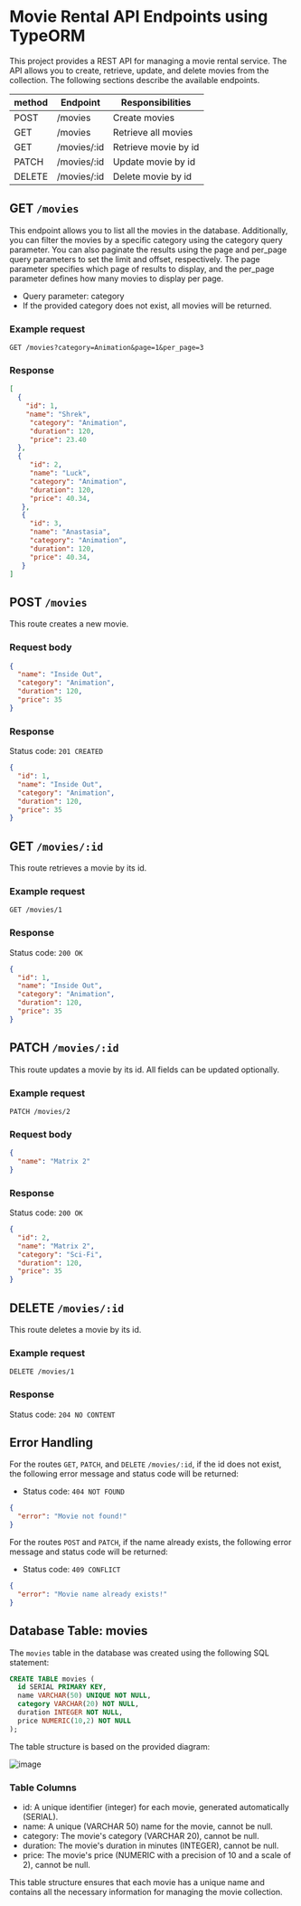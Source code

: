 # Movie Rental API Endpoints using TypeORM

This project provides a REST API for managing a movie rental service. The API allows you to create, retrieve, update, and delete movies from the collection. The following sections describe the available endpoints.

| method | Endpoint    | Responsibilities       |
| ------ | ----------- | ---------------------- |
| POST   | /movies     | Create movies          |
| GET    | /movies     | Retrieve all movies    |
| GET    | /movies/:id | Retrieve movie by id    |
| PATCH  | /movies/:id | Update movie by id     |
| DELETE | /movies/:id | Delete movie by id     |

## GET ```/movies```

This endpoint allows you to list all the movies in the database. Additionally, you can filter the movies by a specific category using the category query parameter. You can also paginate the results using the page and per_page query parameters to set the limit and offset, respectively. The page parameter specifies which page of results to display, and the per_page parameter defines how many movies to display per page.

- Query parameter: category
- If the provided category does not exist, all movies will be returned.

### Example request

```GET /movies?category=Animation&page=1&per_page=3```

### Response

```json
[
  {
    "id": 1,
    "name": "Shrek",
     "category": "Animation",
     "duration": 120,
     "price": 23.40
  },
  {
     "id": 2,
     "name": "Luck",
     "category": "Animation",
     "duration": 120,
     "price": 40.34,
   },
   {
     "id": 3,
     "name": "Anastasia",
     "category": "Animation",
     "duration": 120,
     "price": 40.34,
   }
]
```

## POST ```/movies```

This route creates a new movie.

### Request body

```json
{
  "name": "Inside Out",
  "category": "Animation",
  "duration": 120,
  "price": 35
}
```

### Response

Status code: ```201 CREATED```

```json
{
  "id": 1,
  "name": "Inside Out",
  "category": "Animation",
  "duration": 120,
  "price": 35
}
```

## GET ```/movies/:id```

This route retrieves a movie by its id.

### Example request

```GET /movies/1```

### Response

Status code: ```200 OK``` 

```json
{
  "id": 1,
  "name": "Inside Out",
  "category": "Animation",
  "duration": 120,
  "price": 35
}
```
## PATCH ```/movies/:id```

This route updates a movie by its id. All fields can be updated optionally.

### Example request

```PATCH /movies/2```

### Request body

```json
{
  "name": "Matrix 2"
}
```
### Response

Status code: ```200 OK```

```json
{
  "id": 2,
  "name": "Matrix 2",
  "category": "Sci-Fi",
  "duration": 120,
  "price": 35
}
```

## DELETE ```/movies/:id```

This route deletes a movie by its id.

### Example request

```DELETE /movies/1```

### Response

Status code: ```204 NO CONTENT```

## Error Handling

For the routes ```GET```, ```PATCH```, and ```DELETE``` ```/movies/:id```, if the id does not exist, the following error message and status code will be returned:

- Status code: ```404 NOT FOUND```

```json
{
  "error": "Movie not found!"
}
```
For the routes ```POST``` and ```PATCH```, if the name already exists, the following error message and status code will be returned:

- Status code: ```409 CONFLICT```

```json
{
  "error": "Movie name already exists!"
}
```

## Database Table: movies

The ```movies``` table in the database was created using the following SQL statement:

```sql
CREATE TABLE movies (
  id SERIAL PRIMARY KEY,
  name VARCHAR(50) UNIQUE NOT NULL,
  category VARCHAR(20) NOT NULL,
  duration INTEGER NOT NULL,
  price NUMERIC(10,2) NOT NULL
);
```
The table structure is based on the provided diagram:

![image](https://user-images.githubusercontent.com/105255009/230614385-a4a09032-2eaa-4a74-9e34-9891e9ae9673.png)

### Table Columns

- id: A unique identifier (integer) for each movie, generated automatically (SERIAL).
- name: A unique (VARCHAR 50) name for the movie, cannot be null.
- category: The movie's category (VARCHAR 20), cannot be null.
- duration: The movie's duration in minutes (INTEGER), cannot be null.
- price: The movie's price (NUMERIC with a precision of 10 and a scale of 2), cannot be null.

This table structure ensures that each movie has a unique name and contains all the necessary information for managing the movie collection.
